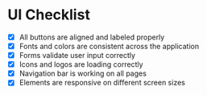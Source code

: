 
# UI Checklist

- [x] All buttons are aligned and labeled properly
- [x] Fonts and colors are consistent across the application
- [x] Forms validate user input correctly
- [x] Icons and logos are loading correctly
- [x] Navigation bar is working on all pages
- [x] Elements are responsive on different screen sizes
